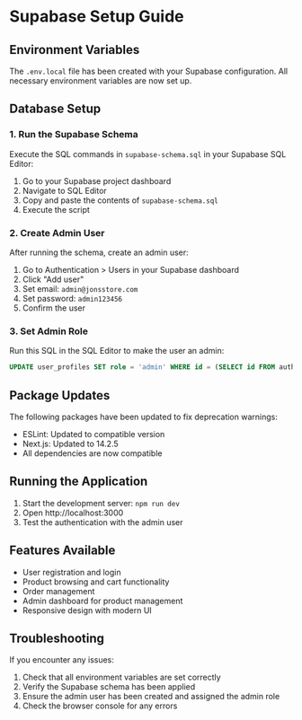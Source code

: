# Supabase Setup Guide

## Environment Variables
The `.env.local` file has been created with your Supabase configuration. All necessary environment variables are now set up.

## Database Setup

### 1. Run the Supabase Schema
Execute the SQL commands in `supabase-schema.sql` in your Supabase SQL Editor:

1. Go to your Supabase project dashboard
2. Navigate to SQL Editor
3. Copy and paste the contents of `supabase-schema.sql`
4. Execute the script

### 2. Create Admin User
After running the schema, create an admin user:

1. Go to Authentication > Users in your Supabase dashboard
2. Click "Add user"
3. Set email: `admin@jonsstore.com`
4. Set password: `admin123456`
5. Confirm the user

### 3. Set Admin Role
Run this SQL in the SQL Editor to make the user an admin:

```sql
UPDATE user_profiles SET role = 'admin' WHERE id = (SELECT id FROM auth.users WHERE email = 'admin@jonsstore.com');
```

## Package Updates
The following packages have been updated to fix deprecation warnings:
- ESLint: Updated to compatible version
- Next.js: Updated to 14.2.5
- All dependencies are now compatible

## Running the Application
1. Start the development server: `npm run dev`
2. Open http://localhost:3000
3. Test the authentication with the admin user

## Features Available
- User registration and login
- Product browsing and cart functionality
- Order management
- Admin dashboard for product management
- Responsive design with modern UI

## Troubleshooting
If you encounter any issues:
1. Check that all environment variables are set correctly
2. Verify the Supabase schema has been applied
3. Ensure the admin user has been created and assigned the admin role
4. Check the browser console for any errors

